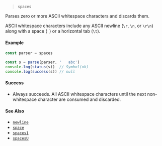 <!--
 Copyright (c) 2020 Thomas J. Otterson
 
 This software is released under the MIT License.
 https://opensource.org/licenses/MIT
-->

> `spaces`

Parses zero or more ASCII whitespace characters and discards them.

ASCII whitespace characters include any ASCII newline (`\r`, `\n`, or `\r\n`) along with a space (` `) or a horizontal tab (`\t`).

#### Example

```javascript
const parser = spaces

const s = parse(parser, '   abc')
console.log(status(s))  // Symbol(ok)
console.log(success(s)) // null
```

#### Success

* Always succeeds. All ASCII whitespace characters until the next non-whitespace character are consumed and discarded.

#### See Also

* [`newline`](newline.md)
* [`space`](space.md)
* [`spaces1`](spaces1.md)
* [`spacesU`](spacesu.md)